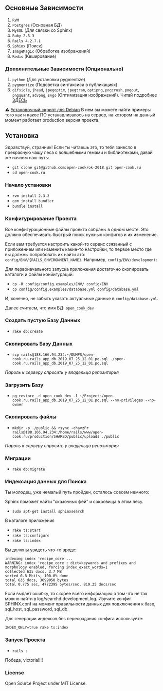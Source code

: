 ## Основные Зависимости

1. `RVM`
2. `Postgres` (Основная БД)
3. `MySQL` (Для связки со Sphinx)
4. `Ruby 2.3.3`
5. `Rails 4.2.7.1`
6. `Sphinx` (Поиск)
7. `ImageMagic` (Обработка изображений)
8. `Redis` (Кеширование)

### Дополнительные Зависимости (Опционально)

1. `python` (Для установки pygmentize)
2. `pygmentize` (Подсветка синтаксиса в публикациях)
3. `gifsicle`, `jhead`, `jpegoptim`, `jpegtran`, `optipng`, `pngcrush`, `pngout`, `pngquant`, `advpng`, `svgo` (Оптимизация изображений). Читай подробнее [ЗДЕСЬ](https://github.com/toy/image_optim)

:warning: [Установочный скрипт для Debian](https://github.com/DeployRB/SetupServer/blob/master/article-2/install_script.sh) В нем вы можете найти примеры того как и какое ПО устанавливалось на сервер, на котором на данный момент работает production версия проекта.

## Установка

Здравствуй, странник! Если ты читаешь это, то тебя занесло в прекрасную чащу леса с волшебными гемами и библиотеками, давай же начнем наш путь:

- `git clone git@github.com:open-cook/ok-2018.git open-cook.ru`
- `cd open-cook.ru`

### Начало установки

- `rvm install 2.3.3`
- `gem install bundler`
- `bundle install`

### Конфигурирование Проекта

Все конфигурационные файлы проекта собраны в одном месте. Это должно обеспечивать быстрый поиск нужных конфигов и их изменение.

Если вам требуется настроить какой-то сервис сзязанный с приложением или изменить какие-то настройки, то первое место  где вы должны попробовать их найти это: `config/ENV/{RAILS_ENVIRONMENT_NAME}`. Например, `config/ENV/development`:

Для первоначального запуска приложения достаточно скопировать каталоги и файлы конйигураций:

- `cp -R config/config.examples/ENV/ config/ENV`
- `cp config/config.examples/database.yml config/database.yml`

И, конечно, не забыть указать актуальные данные в `config/database.yml`.

Далее считаем, что имя БД: `open_cook_dev`

### Создать пустую Базу Данных

- `rake db:create`

### Скопировать Базу Данных

- `scp rails@188.166.94.234:~/DUMPS/open-cook.ru.rails_app_db.2019_07_25_12_01.pq.sql ./open-cook.ru.rails_app_db.2019_07_25_12_01.pq.sql`

_Пароль к серверу спросить у владельца репозитория_

### Загрузить Базу

- `pg_restore -d open_cook_dev -1 ~/Projects/open-cook.ru.rails_app_db.2019_07_25_12_01.pq.sql --no-privileges --no-owner`

### Скопировать файлы

- `mkdir -p ./public && rsync -chavzPr rails@188.166.94.234:/home/rails/www/open-cook.ru/production/SHARED/public/uploads ./public`

_Пароль к серверу спросить у владельца репозитория_

### Миграции

- `rake db:migrate`

### Индексация данных для Поиска

Ты молодец, уже немалый путь пройден, осталось совсем немного:

Sphinx поможет найти "сказочных фей" и сокровища в этом лесу.

- `sudo apt-get install sphinxsearch`

В каталоге приложения

- `rake ts:start`
- `rake ts:configure`
- `rake ts:index`

Вы должны увидеть что-то вроде:

```
indexing index 'recipe_core'...
WARNING: index 'recipe_core': dict=keywords and prefixes and morphology enabled, forcing index_exact_words=1
collected 635 docs, 3.7 MB
sorted 0.8 Mhits, 100.0% done
total 635 docs, 3699050 bytes
total 0.775 sec, 4772395 bytes/sec, 819.25 docs/sec
```

Если выдает ошибку, то скорее всего информацию о том что не так можно найти в log/searchd.development.log.
Изучите конфиг SPHINX.conf на момент правильности данных для подключения к базе, sql_host, sql_password, sql_db.

Для генерации индексов без пересоздания конфига используйте:

```
INDEX_ONLY=true rake ts:index
```

### Запуск Проекта

- `rails s`

Победа, victoria!!!!

### License

Open Source Project under MIT License.

